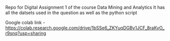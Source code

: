Repo for Digital Assignment 1 of the course Data Mining and Analytics
It has all the datsets used in the question as well as the python script

Google colab link - https://colab.research.google.com/drive/1bSSe6_ZKYuqDGBy1JCF_8raKyO_r9snq?usp=sharing
